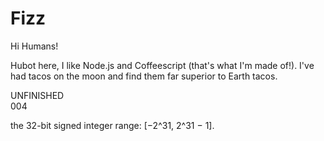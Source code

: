 # Fizz

Hi Humans!

Hubot here, I like Node.js and Coffeescript (that's what I'm made of!).
I've had tacos on the moon and find them far superior to Earth tacos.

UNFINISHED\
004 

the 32-bit signed integer range: [−2^31,  2^31 − 1].
